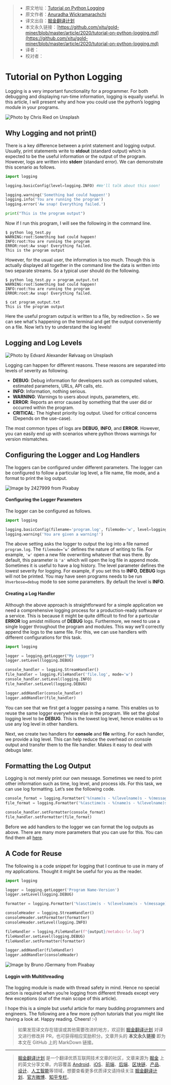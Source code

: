 > * 原文地址：[Tutorial on Python Logging](https://levelup.gitconnected.com/tutorial-on-python-logging-ac5f21e0a00)
> * 原文作者：[Anuradha Wickramarachchi](https://medium.com/@anuradhawick)
> * 译文出自：[掘金翻译计划](https://github.com/xitu/gold-miner)
> * 本文永久链接：[https://github.com/xitu/gold-miner/blob/master/article/2020/tutorial-on-python-logging.md](https://github.com/xitu/gold-miner/blob/master/article/2020/tutorial-on-python-logging.md)
> * 译者：
> * 校对者：

# Tutorial on Python Logging

Logging is a very important functionality for a programmer. For both debugging and displaying run-time information, logging is equally useful. In this article, I will present why and how you could use the python’s logging module in your programs.

![Photo by [Chris Ried](https://unsplash.com/@cdr6934?utm_source=unsplash&utm_medium=referral&utm_content=creditCopyText) on [Unsplash](https://unsplash.com/s/photos/codes?utm_source=unsplash&utm_medium=referral&utm_content=creditCopyText)](https://cdn-images-1.medium.com/max/12032/1*1X0-98EiQNkwBJj2vnTTqQ.jpeg)

## Why Logging and not print()

There is a key difference between a print statement and logging output. Usually, print statements write to **stdout** (standard output) which is expected to be the useful information or the output of the program. However, logs are written into **stderr** (standard error). We can demonstrate this scenario as follows.

```py
import logging

logging.basicConfig(level=logging.INFO) #We'll talk about this soon!

logging.warning('Something bad could happen!')
logging.info('You are running the program')
logging.error('Aw snap! Everything failed.')

print("This is the program output")
```

Now if I run this program, I will see the following in the command line.

```
$ python log_test.py
WARNING:root:Something bad could happen!
INFO:root:You are running the program
ERROR:root:Aw snap! Everything failed.
This is the program output
```

However, for the usual user, the information is too much. Though this is actually displayed all together in the command line the data is written into two separate streams. So a typical user should do the following.

```
$ python log_test.py > program_output.txt
WARNING:root:Something bad could happen!
INFO:root:You are running the program
ERROR:root:Aw snap! Everything failed.

$ cat program_output.txt
This is the program output
```

Here the useful program output is written to a file, by redirection `>`. So we can see what's happening on the terminal and get the output conveniently on a file. Now let’s try to understand the log levels!

## Logging and Log Levels

![Photo by [Edvard Alexander Rølvaag](https://unsplash.com/@edvardr?utm_source=unsplash&utm_medium=referral&utm_content=creditCopyText) on [Unsplash](https://unsplash.com/s/photos/hierarchy?utm_source=unsplash&utm_medium=referral&utm_content=creditCopyText)](https://cdn-images-1.medium.com/max/8302/1*whdOswlacQ_B_cpFkYssEw.jpeg)

Logging can happen for different reasons. These reasons are separated into levels of severity as following.

* **DEBUG**: Debug information for developers such as computed values, estimated parameters, URLs, API calls, etc.
* **INFO**: Information, nothing serious.
* **WARNING**: Warnings to users about inputs, parameters, etc.
* **ERROR**: Reports an error caused by something that the user did or occurred within the program.
* **CRITICAL**: The highest priority log output. Used for critical concerns (Depends on the use-case).

The most common types of logs are **DEBUG**, **INFO**, and **ERROR**. However, you can easily end up with scenarios where python throws warnings for version mismatches.

## Configuring the Logger and Log Handlers

The loggers can be configured under different parameters. The logger can be configured to follow a particular log level, a file name, file mode, and a format to print the log output.

![Image by [2427999](https://pixabay.com/users/2427999-2427999/?utm_source=link-attribution&utm_medium=referral&utm_campaign=image&utm_content=3714727) from [Pixabay](https://pixabay.com/?utm_source=link-attribution&utm_medium=referral&utm_campaign=image&utm_content=3714727)](https://cdn-images-1.medium.com/max/2560/1*VCxgsxAXIXkGAnHzMxzoHw.jpeg)

#### Configuring the Logger Parameters

The logger can be configured as follows.

```py
import logging

logging.basicConfig(filename='program.log', filemode='w', level=logging.DEBUG)
logging.warning('You are given a warning!')
```

The above setting asks the logger to output the log into a file named `program.log`. The `filemode=’w’` defines the nature of writing to file. For example, `'w'` open a new file overwriting whatever that was there. By default, this parameter is `'a'` which will open the log file in append mode. Sometimes it is useful to have a log history. The level parameter defines the lowest severity for logging. For example, if you set this to **INFO**, **DEBUG** logs will not be printed. You may have seen programs needs to be run in`verbose=debug` mode to see some parameters. By default the level is **INFO**.

#### Creating a Log Handler

Although the above approach is straightforward for a simple application we need a comprehensive logging process for a production-ready software or a service. This is because it might be quite difficult to find for a particular **ERROR** log amidst millions of **DEBUG** logs. Furthermore, we need to use a single logger throughout the program and modules. This way we’ll correctly append the logs to the same file. For this, we can use handlers with different configurations for this task.

```py
import logging

logger = logging.getLogger("My Logger")
logger.setLevel(logging.DEBUG)

console_handler = logging.StreamHandler()
file_handler = logging.FileHandler('file.log', mode='w')
console_handler.setLevel(logging.INFO)
file_handler.setLevel(logging.DEBUG)

logger.addHandler(console_handler)
logger.addHandler(file_handler)
```

You can see that we first get a logger passing a name. This enables us to reuse the same logger everywhere else in the program. We set the global logging level to be **DEBUG**. This is the lowest log level, hence enables us to use any log level in other handlers.

Next, we create two handlers for **console** and **file** writing. For each handler, we provide a log level. This can help reduce the overhead on console output and transfer them to the file handler. Makes it easy to deal with debugs later.

## Formatting the Log Output

Logging is not merely print our own message. Sometimes we need to print other information such as time, log level, and process ids. For this task, we can use log formatting. Let’s see the following code.

```py
console_format = logging.Formatter('%(name)s - %(levelname)s - %(message)s')
file_format = logging.Formatter('%(asctime)s - %(name)s - %(levelname)s - %(message)s')

console_handler.setFormatter(console_format)
file_handler.setFormatter(file_format)
```

Before we add handlers to the logger we can format the log outputs as above. There are many more parameters that you can use for this. You can find them all [here](https://docs.python.org/3/library/logging.html#logrecord-attributes).

## A Code for Reuse

The following is a code snippet for logging that I continue to use in many of my applications. Thought it might be useful for you as the reader.

```Python
import logging

logger = logging.getLogger('Program Name-Version')
logger.setLevel(logging.DEBUG)

formatter = logging.Formatter('%(asctime)s - %(levelname)s - %(message)s')

consoleHeader = logging.StreamHandler()
consoleHeader.setFormatter(formatter)
consoleHeader.setLevel(logging.INFO)

fileHandler = logging.FileHandler(f"{output}/metabcc-lr.log")
fileHandler.setLevel(logging.DEBUG)
fileHandler.setFormatter(formatter)

logger.addHandler(fileHandler)
logger.addHandler(consoleHeader)
```

![Image by [Bruno /Germany](https://pixabay.com/users/Bru-nO-1161770/?utm_source=link-attribution&utm_medium=referral&utm_campaign=image&utm_content=1006172) from [Pixabay](https://pixabay.com/?utm_source=link-attribution&utm_medium=referral&utm_campaign=image&utm_content=1006172)](https://cdn-images-1.medium.com/max/2560/1*irOTu97Vs_YYWyqsivxu2Q.png)

#### Loggin with Multithreading

The logging module is made with thread safety in mind. Hence no special action is required when you’re logging from different threads except very few exceptions (out of the main scope of this article).

I hope this is a simple but useful article for many budding programmers and engineers. The following are a few more python tutorials that you might like having a look at. Happy reading. Cheers! :-)

> 如果发现译文存在错误或其他需要改进的地方，欢迎到 [掘金翻译计划](https://github.com/xitu/gold-miner) 对译文进行修改并 PR，也可获得相应奖励积分。文章开头的 **本文永久链接** 即为本文在 GitHub 上的 MarkDown 链接。

---

> [掘金翻译计划](https://github.com/xitu/gold-miner) 是一个翻译优质互联网技术文章的社区，文章来源为 [掘金](https://juejin.im) 上的英文分享文章。内容覆盖 [Android](https://github.com/xitu/gold-miner#android)、[iOS](https://github.com/xitu/gold-miner#ios)、[前端](https://github.com/xitu/gold-miner#前端)、[后端](https://github.com/xitu/gold-miner#后端)、[区块链](https://github.com/xitu/gold-miner#区块链)、[产品](https://github.com/xitu/gold-miner#产品)、[设计](https://github.com/xitu/gold-miner#设计)、[人工智能](https://github.com/xitu/gold-miner#人工智能)等领域，想要查看更多优质译文请持续关注 [掘金翻译计划](https://github.com/xitu/gold-miner)、[官方微博](http://weibo.com/juejinfanyi)、[知乎专栏](https://zhuanlan.zhihu.com/juejinfanyi)。
